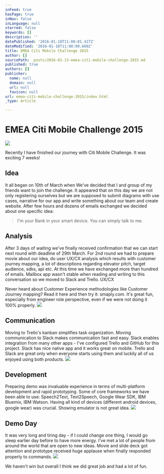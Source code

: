 ```yaml
---
inFeed: true
hasPage: true
inNav: false
inLanguage: null
starred: false
keywords: []
description: ''
datePublished: '2016-01-18T11:08:01.427Z'
dateModified: '2016-01-18T11:08:00.660Z'
title: EMEA Citi Mobile Challenge 2015
author: []
sourcePath: _posts/2016-01-13-emea-citi-mobile-challenge-2015.md
published: true
authors: []
publisher:
  name: null
  domain: null
  url: null
  favicon: null
url: emea-citi-mobile-challenge-2015/index.html
_type: Article

---
```

# EMEA Citi Mobile Challenge 2015
![](https://the-grid-user-content.s3-us-west-2.amazonaws.com/116bc2c4-0fdf-4cc2-919d-76794a072267.jpg)

Recently I have finished our journey with Citi Mobile Challenge. It was exciting 7 weeks! 

## Idea

It all began on 10th of March when We've decided that I and group of my friends want to join the challenge.
It appeared that on this day we are not only registering ourselves but we are supposed to submit diagrams with use cases, narrative for our app and write something about our team and create website. After few hours and dozens of emails exchanged we decided about one specific idea:

> I'm your Bank in your smart device. You can simply talk to me.

## Analysis

After 3 days of waiting we've finally received confirmation that we can start next round with deadline of 29th March.
For 2nd round we had to prepare movie about our idea, do user UX/CX analysis which results with customer journey mapping, a lot of descriptions regarding elevator pitch, target audience, sdks, api etc. At this time we have exchanged more than hundred of emails. Mailbox app wasn't stable when reading and writing to this conversation so we moved to Slack and Trello.
UX/CX

Never heard about Customer Experience methodologies like Customer Journey mapping? Read it here and then try it: smaply.com. It's great fun, especially from engineer role perspective, even if we were not doing it 100% properly.
![](https://the-grid-user-content.s3-us-west-2.amazonaws.com/1769b8d4-7311-4075-9644-f820634a7c76.jpg)

## Communication

Moving to Trello's kanban simplifies task organization. Moving communication to Slack makes communication fast and easy. Slack enables integration from many other apps - I've configured Trello and GitHub for this project. Slack has nice native app and it works great on mobile. Trello and Slack are great only when everyone starts using them and luckily all of us enjoyed using both products.
![](https://the-grid-user-content.s3-us-west-2.amazonaws.com/f30ff9f9-2879-4b98-b5c0-d761aa84e44a.jpg)

## Development

Preparing demo was invaluable experience in terms of multi-platform development and rapid prototyping. Some of core frameworks we have been able to use: Speech2Text, Text2Speech, Google Wear SDK, IBM Bluemix, IBM Watson. Having all kind of devices (different android devices, google wear) was crucial. Showing emulator is not great idea.
![](https://the-grid-user-content.s3-us-west-2.amazonaws.com/33a4784f-cbb2-431e-8b9e-00431ecb3158.jpg)

## Demo Day

It was very long and tiring day - if I could change one thing, I would go sleep earlier day before to have more energy. I've met a lot of people from around the world that are open to new ideas. Movie and slide deck got attention and prototype received huge applause when finally responded properly to commands.
![](https://the-grid-user-content.s3-us-west-2.amazonaws.com/ac6e5a54-7149-490b-8ccc-4764f9c20335.jpg)

We haven't win but overall I think we did great job and had a lot of fun.